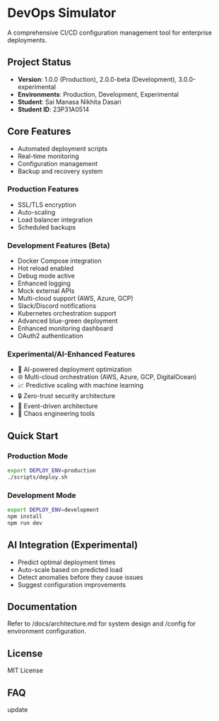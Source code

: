 # DevOps Simulator

A comprehensive CI/CD configuration management tool for enterprise deployments.

## Project Status
- **Version**: 1.0.0 (Production), 2.0.0-beta (Development), 3.0.0-experimental
- **Environments**: Production, Development, Experimental
- **Student**: Sai Manasa Nikhita Dasari
- **Student ID**: 23P31A0514

## Core Features
- Automated deployment scripts
- Real-time monitoring
- Configuration management
- Backup and recovery system

### Production Features
- SSL/TLS encryption
- Auto-scaling
- Load balancer integration
- Scheduled backups

### Development Features (Beta)
- Docker Compose integration
- Hot reload enabled
- Debug mode active
- Enhanced logging
- Mock external APIs
- Multi-cloud support (AWS, Azure, GCP)
- Slack/Discord notifications
- Kubernetes orchestration support
- Advanced blue-green deployment
- Enhanced monitoring dashboard
- OAuth2 authentication

### Experimental/AI-Enhanced Features
- 🤖 AI-powered deployment optimization
- 🌐 Multi-cloud orchestration (AWS, Azure, GCP, DigitalOcean)
- 📈 Predictive scaling with machine learning
- 🔒 Zero-trust security architecture
- 🌊 Event-driven architecture
- 🎯 Chaos engineering tools

## Quick Start

### Production Mode
```bash
export DEPLOY_ENV=production
./scripts/deploy.sh
```
### Development Mode
```bash
export DEPLOY_ENV=development
npm install
npm run dev
```

## AI Integration (Experimental)
- Predict optimal deployment times
- Auto-scale based on predicted load
- Detect anomalies before they cause issues
- Suggest configuration improvements

## Documentation

Refer to /docs/architecture.md for system design and /config for environment configuration.

## License

MIT License

## FAQ
update